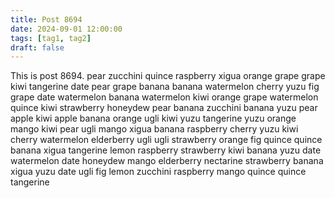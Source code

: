 ```yaml
---
title: Post 8694
date: 2024-09-01 12:00:00
tags: [tag1, tag2]
draft: false
---
```

This is post 8694.
pear
zucchini
quince
raspberry
xigua
orange
grape
grape
kiwi
tangerine
date
pear
grape
banana
banana
watermelon
cherry
yuzu
fig
grape
date
watermelon
banana
watermelon
kiwi
orange
grape
watermelon
quince
kiwi
strawberry
honeydew
pear
banana
zucchini
banana
yuzu
pear
apple
kiwi
apple
banana
orange
ugli
kiwi
yuzu
tangerine
yuzu
orange
mango
kiwi
pear
ugli
mango
xigua
banana
raspberry
cherry
yuzu
kiwi
cherry
watermelon
elderberry
ugli
ugli
strawberry
orange
fig
quince
quince
banana
xigua
tangerine
lemon
raspberry
strawberry
kiwi
banana
yuzu
date
watermelon
date
honeydew
mango
elderberry
nectarine
strawberry
banana
xigua
yuzu
date
ugli
fig
lemon
zucchini
raspberry
mango
quince
quince
tangerine
